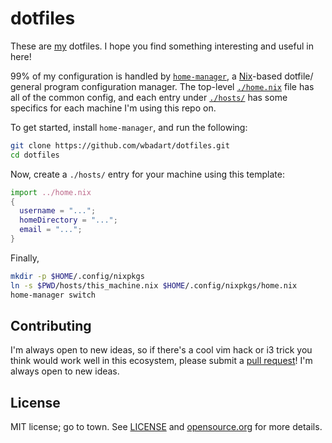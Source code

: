 # dotfiles

These are [my](https://willbadart.com) dotfiles. I hope you find something
interesting and useful in here!

99% of my configuration is handled by [`home-manager`][hm], a [Nix]-based
dotfile/ general program configuration manager. The top-level
[`./home.nix`](./home.nix) file has all of the common config, and each entry
under [`./hosts/`](./hosts) has some specifics for each machine I'm using this
repo on.

[hm]: https://github.com/rycee/home-manager
[Nix]: https://nixos.org

To get started, install `home-manager`, and run the following:

```sh
git clone https://github.com/wbadart/dotfiles.git
cd dotfiles
```

Now, create a `./hosts/` entry for your machine using this template:

```nix
import ../home.nix
{
  username = "...";
  homeDirectory = "...";
  email = "...";
}
```

Finally,

```sh
mkdir -p $HOME/.config/nixpkgs
ln -s $PWD/hosts/this_machine.nix $HOME/.config/nixpkgs/home.nix
home-manager switch
```

## Contributing

I'm always open to new ideas, so if there's a cool vim hack or i3
trick you think would work well in this ecosystem, please submit a
[pull request][PRs]! I'm always open to new ideas.


## License

MIT license; go to town. See [LICENSE] and [opensource.org] for
more details.


[PRs]: https://github.com/wbadart/dotfiles/pulls
[LICENSE]: ./LICENSE
[opensource.org]: https://opensource.org/licenses/MIT
